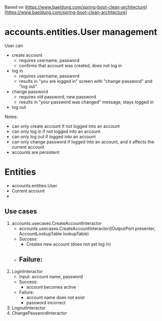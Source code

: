 Based on (https://www.baeldung.com/spring-boot-clean-architecture)[https://www.baeldung.com/spring-boot-clean-architecture]

# accounts.entities.User management

User can
- create account
  - requires username, password
  - confirms that account was created, does not log in
- log in
  - requires username, password
  - results in "you are logged in" screen with "change password" and "log out"
- change password
  - requires old password, new password
  - results in "your password was changed" message, stays logged in
- log out

Notes:
- can only create account if not logged into an account
- can only log in if not logged into an account
- can only log out if logged into an account
- can only change password if logged into an account, and it affects the current account
- accounts are persistent


# Entities

- accounts.entities.User
- Current account
- 

## Use cases

1. accounts.usecases.CreateAccountInteractor
   - accounts.usecases.CreateAccountInteractor(IOutputPort presenter, AccountLookupTable lookupTable)
   - Success:
     - Creates new account (does not yet log in)
   - Failure:
     -  
2. LoginInteractor
   - Input: account name, password
   - Success:
     - account becomes active
   - Failure:
     - account name does not exist
     - password incorrect
3. LogoutInteractor
4. ChangePasswordInteractor